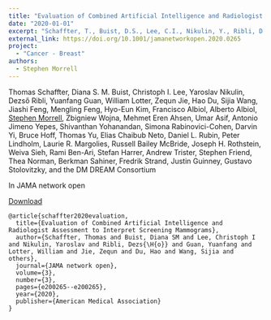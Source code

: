 ```yaml
---
title: "Evaluation of Combined Artificial Intelligence and Radiologist Assessment to Interpret Screening Mammograms"
date: "2020-01-01"
excerpt: "Schaffter, T., Buist, D.S., Lee, C.I., Nikulin, Y., Ribli, D., Guan, Y., Lotter, W., Jie, Z., Du, H., Wang, S. and Feng, J., 2020. JAMA network open, 3(3), pp.e200265-e200265."
external_link: https://doi.org/10.1001/jamanetworkopen.2020.0265
project:
  - "Cancer - Breast"
authors:
  - Stephen Morrell
---
```

Thomas Schaffter, Diana S. M. Buist, Christoph I. Lee, Yaroslav Nikulin, Dezső Ribli, Yuanfang Guan, William Lotter, Zequn Jie, Hao Du, Sijia Wang, Jiashi Feng, Mengling Feng, Hyo-Eun Kim, Francisco Albiol, Alberto Albiol, [Stephen Morrell](/people/stephen_morrell), Zbigniew Wojna, Mehmet Eren Ahsen, Umar Asif, Antonio Jimeno Yepes, Shivanthan Yohanandan, Simona Rabinovici-Cohen, Darvin Yi, Bruce Hoff, Thomas Yu, Elias Chaibub Neto, Daniel L. Rubin, Peter Lindholm, Laurie R. Margolies, Russell Bailey McBride, Joseph H. Rothstein, Weiva Sieh, Rami Ben-Ari, Stefan Harrer, Andrew Trister, Stephen Friend, Thea Norman, Berkman Sahiner, Fredrik Strand, Justin Guinney, Gustavo Stolovitzky, and the DM DREAM Consortium

In JAMA network open

<a href="{{page.external_link}}" target="_blank"> Download </a>

```
@article{schaffter2020evaluation,
  title={Evaluation of Combined Artificial Intelligence and Radiologist Assessment to Interpret Screening Mammograms},
  author={Schaffter, Thomas and Buist, Diana SM and Lee, Christoph I and Nikulin, Yaroslav and Ribli, Dezs{\H{o}} and Guan, Yuanfang and Lotter, William and Jie, Zequn and Du, Hao and Wang, Sijia and others},
  journal={JAMA network open},
  volume={3},
  number={3},
  pages={e200265--e200265},
  year={2020},
  publisher={American Medical Association}
}
```
